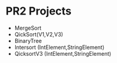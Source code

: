 # PR2 Projects
- MergeSort
- QickSort(V1,V2,V3)
- BinaryTree
- Intersort (IntElement,StringElement)
- QicksortV3 (IntElement,StringElement)